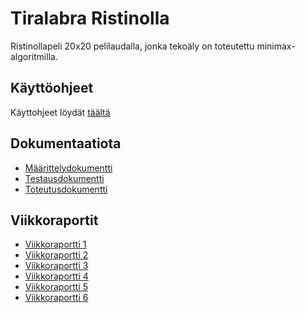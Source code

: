 # Tiralabra Ristinolla

Ristinollapeli 20x20 pelilaudalla, jonka tekoäly on toteutettu minimax-algoritmilla.

## Käyttöohjeet

Käyttohjeet löydät [täältä](./Dokumentaatio/kayttoohje.md)

## Dokumentaatiota

- [Määrittelydokumentti](/Dokumentaatio/maarittelydokumentti.md)
- [Testausdokumentti](/Dokumentaatio/testausdokumentti.md)
- [Toteutusdokumentti](/Dokumentaatio/toteutusdokumentti.md)

## Viikkoraportit
- [Viikkoraportti 1](/Dokumentaatio/Viikkoraportit/viikkoraportti1.md)
- [Viikkoraportti 2](/Dokumentaatio/Viikkoraportit/viikkoraportti2.md)
- [Viikkoraportti 3](/Dokumentaatio/Viikkoraportit/viikkoraportti3.md)
- [Viikkoraportti 4](/Dokumentaatio/Viikkoraportit/viikkoraportti4.md)
- [Viikkoraportti 5](/Dokumentaatio/Viikkoraportit/viikkoraportti5.md)
- [Viikkoraportti 6](/Dokumentaatio/Viikkoraportit/viikkoraportti6.md)
